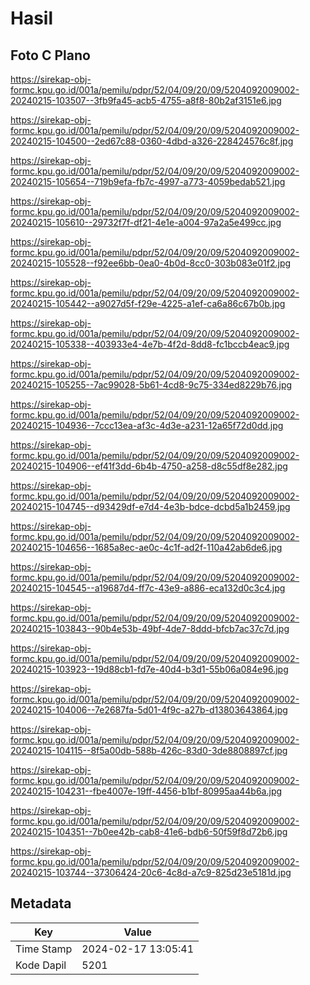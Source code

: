 # Hasil

## Foto C Plano

https://sirekap-obj-formc.kpu.go.id/001a/pemilu/pdpr/52/04/09/20/09/5204092009002-20240215-103507--3fb9fa45-acb5-4755-a8f8-80b2af3151e6.jpg

https://sirekap-obj-formc.kpu.go.id/001a/pemilu/pdpr/52/04/09/20/09/5204092009002-20240215-104500--2ed67c88-0360-4dbd-a326-228424576c8f.jpg

https://sirekap-obj-formc.kpu.go.id/001a/pemilu/pdpr/52/04/09/20/09/5204092009002-20240215-105654--719b9efa-fb7c-4997-a773-4059bedab521.jpg

https://sirekap-obj-formc.kpu.go.id/001a/pemilu/pdpr/52/04/09/20/09/5204092009002-20240215-105610--29732f7f-df21-4e1e-a004-97a2a5e499cc.jpg

https://sirekap-obj-formc.kpu.go.id/001a/pemilu/pdpr/52/04/09/20/09/5204092009002-20240215-105528--f92ee6bb-0ea0-4b0d-8cc0-303b083e01f2.jpg

https://sirekap-obj-formc.kpu.go.id/001a/pemilu/pdpr/52/04/09/20/09/5204092009002-20240215-105442--a9027d5f-f29e-4225-a1ef-ca6a86c67b0b.jpg

https://sirekap-obj-formc.kpu.go.id/001a/pemilu/pdpr/52/04/09/20/09/5204092009002-20240215-105338--403933e4-4e7b-4f2d-8dd8-fc1bccb4eac9.jpg

https://sirekap-obj-formc.kpu.go.id/001a/pemilu/pdpr/52/04/09/20/09/5204092009002-20240215-105255--7ac99028-5b61-4cd8-9c75-334ed8229b76.jpg

https://sirekap-obj-formc.kpu.go.id/001a/pemilu/pdpr/52/04/09/20/09/5204092009002-20240215-104936--7ccc13ea-af3c-4d3e-a231-12a65f72d0dd.jpg

https://sirekap-obj-formc.kpu.go.id/001a/pemilu/pdpr/52/04/09/20/09/5204092009002-20240215-104906--ef41f3dd-6b4b-4750-a258-d8c55df8e282.jpg

https://sirekap-obj-formc.kpu.go.id/001a/pemilu/pdpr/52/04/09/20/09/5204092009002-20240215-104745--d93429df-e7d4-4e3b-bdce-dcbd5a1b2459.jpg

https://sirekap-obj-formc.kpu.go.id/001a/pemilu/pdpr/52/04/09/20/09/5204092009002-20240215-104656--1685a8ec-ae0c-4c1f-ad2f-110a42ab6de6.jpg

https://sirekap-obj-formc.kpu.go.id/001a/pemilu/pdpr/52/04/09/20/09/5204092009002-20240215-104545--a19687d4-ff7c-43e9-a886-eca132d0c3c4.jpg

https://sirekap-obj-formc.kpu.go.id/001a/pemilu/pdpr/52/04/09/20/09/5204092009002-20240215-103843--90b4e53b-49bf-4de7-8ddd-bfcb7ac37c7d.jpg

https://sirekap-obj-formc.kpu.go.id/001a/pemilu/pdpr/52/04/09/20/09/5204092009002-20240215-103923--19d88cb1-fd7e-40d4-b3d1-55b06a084e96.jpg

https://sirekap-obj-formc.kpu.go.id/001a/pemilu/pdpr/52/04/09/20/09/5204092009002-20240215-104006--7e2687fa-5d01-4f9c-a27b-d13803643864.jpg

https://sirekap-obj-formc.kpu.go.id/001a/pemilu/pdpr/52/04/09/20/09/5204092009002-20240215-104115--8f5a00db-588b-426c-83d0-3de8808897cf.jpg

https://sirekap-obj-formc.kpu.go.id/001a/pemilu/pdpr/52/04/09/20/09/5204092009002-20240215-104231--fbe4007e-19ff-4456-b1bf-80995aa44b6a.jpg

https://sirekap-obj-formc.kpu.go.id/001a/pemilu/pdpr/52/04/09/20/09/5204092009002-20240215-104351--7b0ee42b-cab8-41e6-bdb6-50f59f8d72b6.jpg

https://sirekap-obj-formc.kpu.go.id/001a/pemilu/pdpr/52/04/09/20/09/5204092009002-20240215-103744--37306424-20c6-4c8d-a7c9-825d23e5181d.jpg


## Metadata

| Key        | Value               |
| ---------- | ------------------- |
| Time Stamp | 2024-02-17 13:05:41 |
| Kode Dapil | 5201                |



